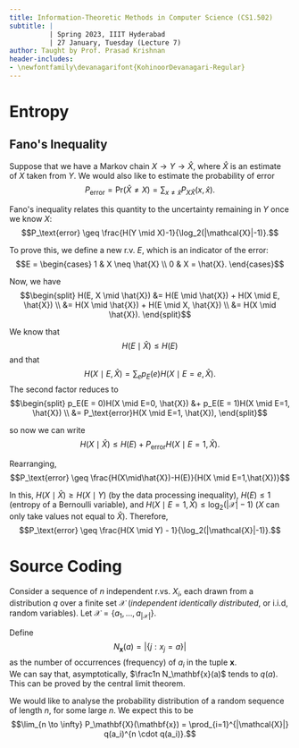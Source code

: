 ```yaml
---
title: Information-Theoretic Methods in Computer Science (CS1.502)
subtitle: |
          | Spring 2023, IIIT Hyderabad
          | 27 January, Tuesday (Lecture 7)
author: Taught by Prof. Prasad Krishnan
header-includes:
- \newfontfamily\devanagarifont{KohinoorDevanagari-Regular}
---
```


# Entropy
## Fano's Inequality
Suppose that we have a Markov chain $X \to Y \to \hat{X}$, where $\hat{X}$ is an estimate of $X$ taken from $Y$. We would also like to estimate the probability of error
$$P_\text{error} = \text{Pr}(\hat{X} \neq X) = \sum_{x \neq \hat{x}} P_{X\hat{X}}(x,\hat{x}).$$

Fano's inequality relates this quantity to the uncertainty remaining in $Y$ once we know $X$:
$$P_\text{error} \geq \frac{H(Y \mid X)-1}{\log_2(|\mathcal{X}|-1)}.$$

To prove this, we define a new r.v. $E$, which is an indicator of the error:
$$E = \begin{cases} 1 & X \neq \hat{X} \\ 0 & X = \hat{X}. \end{cases}$$

Now, we have
$$\begin{split}
H(E, X \mid \hat{X}) &= H(E \mid \hat{X}) + H(X \mid E, \hat{X}) \\
&= H(X \mid \hat{X}) + H(E \mid X, \hat{X}) \\
&= H(X \mid \hat{X}).
\end{split}$$

We know that
$$H(E \mid \hat{X}) \leq H(E)$$
and that
$$H(X \mid E, \hat{X}) = \sum_e p_E(e)H(X \mid E=e, \hat{X}).$$
The second factor reduces to
$$\begin{split}
p_E(E = 0)H(X \mid E=0, \hat{X}) &+ p_E(E = 1)H(X \mid E=1, \hat{X}) \\
&= P_\text{error}H(X \mid E=1, \hat{X}),
\end{split}$$

so now we can write
$$H(X \mid \hat{X}) \leq H(E) + P_\text{error}H(X \mid E = 1, \hat{X}).$$

Rearranging,
$$P_\text{error} \geq \frac{H(X\mid\hat{X})-H(E)}{H(X \mid E=1,\hat{X})}$$

In this, $H(X \mid \hat{X}) \geq H(X \mid Y)$ (by the data processing inequality), $H(E) \leq 1$ (entropy of a Bernoulli variable), and $H(X \mid E=1, \hat{X}) \leq \log_2(|\mathcal{X}|-1)$ ($X$ can only take values not equal to $\hat{X}$). Therefore,
$$P_\text{error} \geq \frac{H(X \mid Y) - 1}{\log_2(|\mathcal{X}|-1)}.$$

# Source Coding
Consider a sequence of $n$ independent r.vs. $X_i$, each drawn from a distribution $q$ over a finite set $\mathcal{X}$ (*independent identically distributed*, or i.i.d, random variables). Let $\mathcal{X} = \{a_1, \dots, a_{|\mathcal{X}|}\}.$

Define
$$N_\mathbf{x}(a) = |\{j : x_j = a\}|$$
as the number of occurrences (frequency) of $a_i$ in the tuple $\mathbf{x}$.  
We can say that, asymptotically, $\frac1n N_\mathbf{x}(a)$ tends to $q(a)$. This can be proved by the central limit theorem.

We would like to analyse the probability distribution of a random sequence of length $n$, for some large $n$. We expect this to be
$$\lim_{n \to \infty} P_\mathbf{X}(\mathbf{x}) = \prod_{i=1}^{|\mathcal{X}|} q(a_i)^{n \cdot q(a_i)}.$$